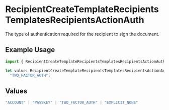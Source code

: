 # RecipientCreateTemplateRecipientsTemplatesRecipientsActionAuth

The type of authentication required for the recipient to sign the document.

## Example Usage

```typescript
import { RecipientCreateTemplateRecipientsTemplatesRecipientsActionAuth } from "@documenso/sdk-typescript/models/operations";

let value: RecipientCreateTemplateRecipientsTemplatesRecipientsActionAuth =
  "TWO_FACTOR_AUTH";
```

## Values

```typescript
"ACCOUNT" | "PASSKEY" | "TWO_FACTOR_AUTH" | "EXPLICIT_NONE"
```